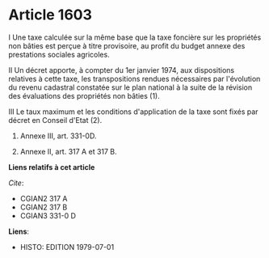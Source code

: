 # Article 1603

I  Une taxe calculée sur la même base que la taxe foncière sur les propriétés non bâties est perçue à titre provisoire, au
profit du budget annexe des prestations sociales agricoles.

II  Un décret apporte, à compter du 1er janvier 1974, aux dispositions relatives à cette taxe, les transpositions rendues
nécessaires par l'évolution du revenu cadastral constatée sur le plan national à la suite de la révision des évaluations des
propriétés non bâties (1).

III  Le taux maximum et les conditions d'application de la taxe sont fixés par décret en Conseil d'Etat (2).

1)  Annexe III, art. 331-0D.

2)  Annexe II, art. 317 A et 317 B.

**Liens relatifs à cet article**

_Cite_:

  - CGIAN2 317 A
  - CGIAN2 317 B
  - CGIAN3 331-0 D

**Liens**:

  - HISTO: EDITION 1979-07-01

